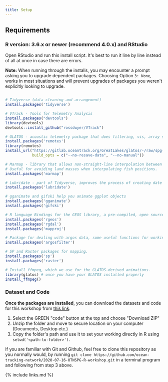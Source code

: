 ```yaml
---
title: Setup
---
```


## Requirements

### R version: 3.6.x or newer (recommend 4.0.x) and RStudio

Open RStudio and run this install script. It's best to run it line by line instead of all at once in case there are errors.

<b>Note:</b> When running through the installs, you may encounter a prompt asking you to upgrade dependent packages. Choosing Option `3: None`, works in most situations and will prevent upgrades of packages you weren't explicitly looking to upgrade.

```r

# Tidyverse (data cleaning and arrangement)
install.packages('tidyverse')

# VTrack - Tools for Telemetry Analysis
install.packages("devtools")
library(devtools)
devtools::install_github("rossdwyer/VTrack")

# GLATOS - acoustic telemetry package that does filtering, vis, array simulation, etc.
install.packages('remotes')
library(remotes)
install_url("https://gitlab.oceantrack.org/GreatLakes/glatos/-/raw/spg-workshop-2020/glatos_0.4.2.1.tar.gz",
            build_opts = c("--no-resave-data", "--no-manual"))  

# Marmap - library that allows non-straight-line interpolation between two points.
# Useful for avoiding land masses when interpolating fish positions.
install.packages('marmap')

# Lubridate - part of Tidyverse, improves the process of creating date objects
install.packages('lubridate')

# gganimate and gifski help you animate ggplot objects
install.packages('gganimate')
install.packages('gifski')

# R language Bindings for the GEOS library, a pre-compiled, open source geometry engine for fast spatial calculation
install.packages('rgeos')
install.packages('rgdal')
install.packages('mapproj')

# Package for dealing with argos data, some useful functions for working with a series of geospatial data points
install.packages('argosfilter')

# SP and Raster packages for mapping.
install.packages('sp')
install.packages('raster')

# Install ffmpeg, which we use for the GLATOS-derived animations.
library(glatos) # once you have your GLATOS installed properly
install_ffmpeg()            

```

### Dataset and Code 

<b>Once the packages are installed</b>, you can download the datasets and code for this workshop from [this link](https://github.com/ocean-tracking-network/2020-07-16-OTNSPG-R-workshop/).

1) Select the GREEN "code" button at the top and choose "Download ZIP"
2) Unzip the folder and move to secure location on your computer (Documents, Desktop etc.)
3) Copy the folder's path and use it to set your working directly in R using `setwd('<path-to-folder>')`.

If you are familiar with Git and Github, feel free to clone this repository as you normally would, by running `git clone https://github.com/ocean-tracking-network/2020-07-16-OTNSPG-R-workshop.git` in a terminal program and following from step 3 above.

{% include links.md %}
